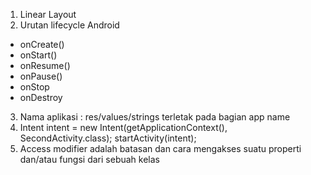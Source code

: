 1. Linear Layout
2. Urutan lifecycle Android
  - onCreate()
  - onStart()
  - onResume()
  - onPause()
  - onStop
  - onDestroy
3. Nama aplikasi : res/values/strings
  terletak pada bagian app name
4. Intent intent = new Intent(getApplicationContext(), SecondActivity.class);
    startActivity(intent);
5. Access modifier adalah batasan dan cara mengakses suatu properti dan/atau fungsi dari sebuah kelas
